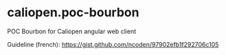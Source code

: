 # caliopen.poc-bourbon
POC Bourbon for Caliopen angular web client

Guideline (french): https://gist.github.com/ncoden/97902efb1f292706c105
